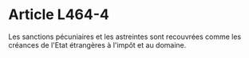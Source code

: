 # Article L464-4

Les sanctions pécuniaires et les astreintes sont recouvrées comme les créances de l'Etat étrangères à l'impôt et au domaine.